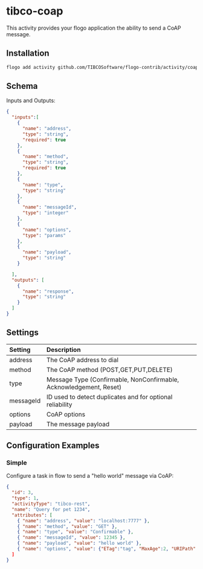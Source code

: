 # tibco-coap
This activity provides your flogo application the ability to send a CoAP message.


## Installation

```bash
flogo add activity github.com/TIBCOSoftware/flogo-contrib/activity/coap
```

## Schema
Inputs and Outputs:

```json
{
  "inputs":[
    {
      "name": "address",
      "type": "string",
      "required": true
    },
    {
      "name": "method",
      "type": "string",
      "required": true
    },
    {
      "name": "type",
      "type": "string"
    },
    {
      "name": "messageId",
      "type": "integer"
    },
    {
      "name": "options",
      "type": "params"
    },
    {
      "name": "payload",
      "type": "string"
    }

  ],
  "outputs": [
    {
      "name": "response",
      "type": "string"
    }
  ]
}
```
## Settings
| Setting   | Description    |
|:----------|:---------------|
| address   | The CoAP address to dial |         
| method    | The CoAP method (POST,GET,PUT,DELETE)|
| type      | Message Type (Confirmable, NonConfirmable, Acknowledgement, Reset) |
| messageId | ID used to detect duplicates and for optional reliability |
| options   | CoAP options |
| payload   | The message payload |


## Configuration Examples
### Simple
Configure a task in flow to send a "hello world" message via CoAP:

```json
{
  "id": 3,
  "type": 1,
  "activityType": "tibco-rest",
  "name": "Query for pet 1234",
  "attributes": [
    { "name": "address", "value": "localhost:7777" },
    { "name": "method", "value": "GET" },
    { "name": "type", "value": "Confirmable" },
    { "name": "messageId", "value": 12345 },
    { "name": "payload", "value": "hello world" },
    { "name": "options", "value": {"ETag":"tag", "MaxAge":2, "URIPath":"/mypath" }
  ]
}
```
